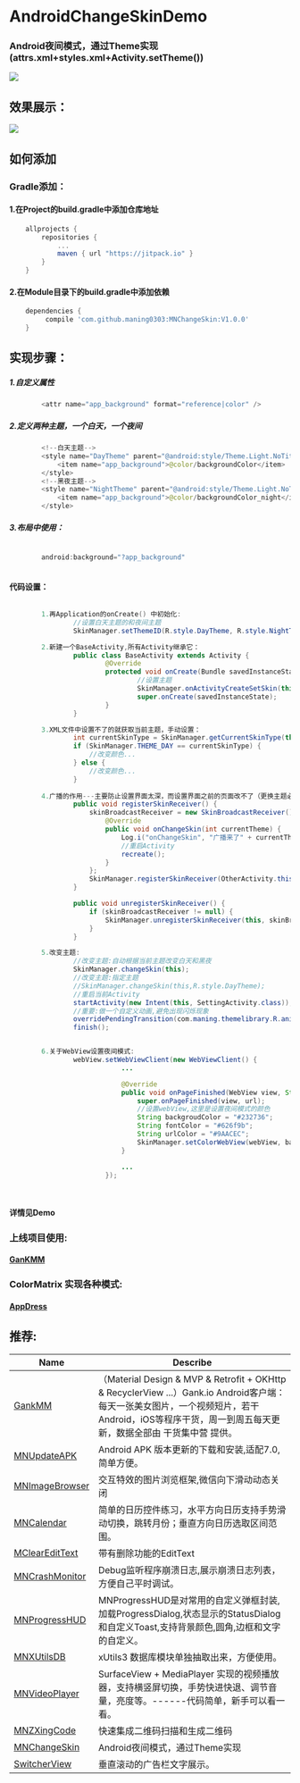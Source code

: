 # AndroidChangeSkinDemo

### Android夜间模式，通过Theme实现(attrs.xml+styles.xml+Activity.setTheme())
[![](https://jitpack.io/v/maning0303/MNChangeSkin.svg)](https://jitpack.io/#maning0303/MNChangeSkin)

## 效果展示：
![](https://github.com/maning0303/MNChangeSkin/raw/master/screenshots/001.gif)

## 如何添加
### Gradle添加：
#### 1.在Project的build.gradle中添加仓库地址

``` gradle
	allprojects {
		repositories {
			...
			maven { url "https://jitpack.io" }
		}
	}
```

#### 2.在Module目录下的build.gradle中添加依赖
``` gradle
	dependencies {
	     compile 'com.github.maning0303:MNChangeSkin:V1.0.0'
	}
```


## 实现步骤：

##### 1.自定义属性
```java
        <attr name="app_background" format="reference|color" />
```

##### 2.定义两种主题，一个白天，一个夜间
```java
        <!--白天主题-->
        <style name="DayTheme" parent="@android:style/Theme.Light.NoTitleBar">
            <item name="app_background">@color/backgroundColor</item>
        </style>
        <!--黑夜主题-->
        <style name="NightTheme" parent="@android:style/Theme.Light.NoTitleBar">
            <item name="app_background">@color/backgroundColor_night</item>
        </style>
```

##### 3.布局中使用：
```java

        android:background="?app_background"
        
```

#### 代码设置：
```java

        1.再Application的onCreate() 中初始化:
                //设置白天主题的和夜间主题
                SkinManager.setThemeID(R.style.DayTheme, R.style.NightTheme);

        2.新建一个BaseActivity,所有Activity继承它：
                public class BaseActivity extends Activity {
                        @Override
                        protected void onCreate(Bundle savedInstanceState) {
                                //设置主题
                                SkinManager.onActivityCreateSetSkin(this);
                                super.onCreate(savedInstanceState);
                        }
                }

        3.XML文件中设置不了的就获取当前主题，手动设置：
                int currentSkinType = SkinManager.getCurrentSkinType(this);
                if (SkinManager.THEME_DAY == currentSkinType) {
                    //改变颜色...
                } else {
                    //改变颜色...
                }
                
        4.广播的作用---主要防止设置界面太深，而设置界面之前的页面改不了（更换主题必须重启Activity才能有效果），如果更改主题的按钮在首页面，就没有必要使用注册广播了。
                public void registerSkinReceiver() {
                    skinBroadcastReceiver = new SkinBroadcastReceiver() {
                        @Override
                        public void onChangeSkin(int currentTheme) {
                            Log.i("onChangeSkin", "广播来了" + currentTheme);
                            //重启Activity
                            recreate();
                        }
                    };
                    SkinManager.registerSkinReceiver(OtherActivity.this, skinBroadcastReceiver);
                }

                public void unregisterSkinReceiver() {
                    if (skinBroadcastReceiver != null) {
                        SkinManager.unregisterSkinReceiver(this, skinBroadcastReceiver);
                    }
                }

        5.改变主题:
                //改变主题:自动根据当前主题改变白天和黑夜
                SkinManager.changeSkin(this);
                //改变主题:指定主题
                //SkinManager.changeSkin(this,R.style.DayTheme);
                //重启当前Activity
                startActivity(new Intent(this, SettingActivity.class));
                //重要:做一个自定义动画,避免出现闪烁现象
                overridePendingTransition(com.maning.themelibrary.R.anim.mn_theme_activity_enter, com.maning.themelibrary.R.anim.mn_theme_activity_exit);
                finish();


        6.关于WebView设置夜间模式:
                webView.setWebViewClient(new WebViewClient() {
                            ...

                            @Override
                            public void onPageFinished(WebView view, String url) {
                                super.onPageFinished(view, url);
                                //设置webView,这里是设置夜间模式的颜色
                                String backgroudColor = "#232736";
                                String fontColor = "#626f9b";
                                String urlColor = "#9AACEC";
                                SkinManager.setColorWebView(webView, backgroudColor, fontColor, urlColor);
                            }

                            ...
                        });

        
```

#### 详情见Demo


### 上线项目使用:
#### [GanKMM](https://github.com/maning0303/GankMM)

### ColorMatrix 实现各种模式:
#### [AppDress](https://github.com/lenebf/AppDress)

## 推荐:
Name | Describe |
--- | --- |
[GankMM](https://github.com/maning0303/GankMM) | （Material Design & MVP & Retrofit + OKHttp & RecyclerView ...）Gank.io Android客户端：每天一张美女图片，一个视频短片，若干Android，iOS等程序干货，周一到周五每天更新，数据全部由 干货集中营 提供。 |
[MNUpdateAPK](https://github.com/maning0303/MNUpdateAPK) | Android APK 版本更新的下载和安装,适配7.0,简单方便。 |
[MNImageBrowser](https://github.com/maning0303/MNImageBrowser) | 交互特效的图片浏览框架,微信向下滑动动态关闭 |
[MNCalendar](https://github.com/maning0303/MNCalendar) | 简单的日历控件练习，水平方向日历支持手势滑动切换，跳转月份；垂直方向日历选取区间范围。 |
[MClearEditText](https://github.com/maning0303/MClearEditText) | 带有删除功能的EditText |
[MNCrashMonitor](https://github.com/maning0303/MNCrashMonitor) | Debug监听程序崩溃日志,展示崩溃日志列表，方便自己平时调试。 |
[MNProgressHUD](https://github.com/maning0303/MNProgressHUD) | MNProgressHUD是对常用的自定义弹框封装,加载ProgressDialog,状态显示的StatusDialog和自定义Toast,支持背景颜色,圆角,边框和文字的自定义。 |
[MNXUtilsDB](https://github.com/maning0303/MNXUtilsDB) | xUtils3 数据库模块单独抽取出来，方便使用。 |
[MNVideoPlayer](https://github.com/maning0303/MNVideoPlayer) | SurfaceView + MediaPlayer 实现的视频播放器，支持横竖屏切换，手势快进快退、调节音量，亮度等。------代码简单，新手可以看一看。 |
[MNZXingCode](https://github.com/maning0303/MNZXingCode) | 快速集成二维码扫描和生成二维码 |
[MNChangeSkin](https://github.com/maning0303/MNChangeSkin) | Android夜间模式，通过Theme实现 |
[SwitcherView](https://github.com/maning0303/SwitcherView) | 垂直滚动的广告栏文字展示。 |

